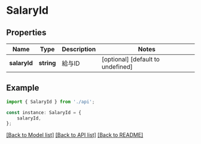 # SalaryId


## Properties

Name | Type | Description | Notes
------------ | ------------- | ------------- | -------------
**salaryId** | **string** | 給与ID | [optional] [default to undefined]

## Example

```typescript
import { SalaryId } from './api';

const instance: SalaryId = {
    salaryId,
};
```

[[Back to Model list]](../README.md#documentation-for-models) [[Back to API list]](../README.md#documentation-for-api-endpoints) [[Back to README]](../README.md)
